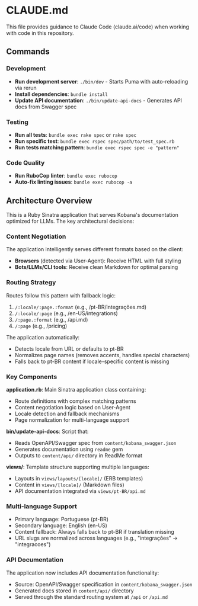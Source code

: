 # CLAUDE.md

This file provides guidance to Claude Code (claude.ai/code) when working with code in this repository.

## Commands

### Development
- **Run development server**: `./bin/dev` - Starts Puma with auto-reloading via rerun
- **Install dependencies**: `bundle install`
- **Update API documentation**: `./bin/update-api-docs` - Generates API docs from Swagger spec

### Testing
- **Run all tests**: `bundle exec rake spec` or `rake spec`
- **Run specific test**: `bundle exec rspec spec/path/to/test_spec.rb`
- **Run tests matching pattern**: `bundle exec rspec spec -e "pattern"`

### Code Quality
- **Run RuboCop linter**: `bundle exec rubocop`
- **Auto-fix linting issues**: `bundle exec rubocop -a`

## Architecture Overview

This is a Ruby Sinatra application that serves Kobana's documentation optimized for LLMs. The key architectural decisions:

### Content Negotiation
The application intelligently serves different formats based on the client:
- **Browsers** (detected via User-Agent): Receive HTML with full styling
- **Bots/LLMs/CLI tools**: Receive clean Markdown for optimal parsing

### Routing Strategy
Routes follow this pattern with fallback logic:
1. `/:locale/:page.:format` (e.g., /pt-BR/integrações.md)
2. `/:locale/:page` (e.g., /en-US/integrations)
3. `/:page.:format` (e.g., /api.md)
4. `/:page` (e.g., /pricing)

The application automatically:
- Detects locale from URL or defaults to pt-BR
- Normalizes page names (removes accents, handles special characters)
- Falls back to pt-BR content if locale-specific content is missing

### Key Components

**application.rb**: Main Sinatra application class containing:
- Route definitions with complex matching patterns
- Content negotiation logic based on User-Agent
- Locale detection and fallback mechanisms
- Page normalization for multi-language support

**bin/update-api-docs**: Script that:
- Reads OpenAPI/Swagger spec from `content/kobana_swagger.json`
- Generates documentation using `readme` gem
- Outputs to `content/api/` directory in ReadMe format

**views/**: Template structure supporting multiple languages:
- Layouts in `views/layouts/[locale]/` (ERB templates)
- Content in `views/[locale]/` (Markdown files)
- API documentation integrated via `views/pt-BR/api.md`

### Multi-language Support
- Primary language: Portuguese (pt-BR)
- Secondary language: English (en-US)
- Content fallback: Always falls back to pt-BR if translation missing
- URL slugs are normalized across languages (e.g., "integrações" → "integracoes")

### API Documentation
The application now includes API documentation functionality:
- Source: OpenAPI/Swagger specification in `content/kobana_swagger.json`
- Generated docs stored in `content/api/` directory
- Served through the standard routing system at `/api` or `/api.md`